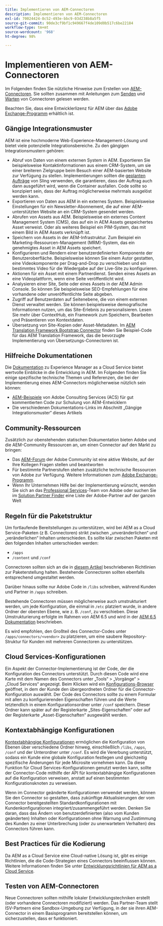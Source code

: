 ```yaml
---
title: Implementieren von AEM-Connectoren
description: Implementieren von AEM-Connectoren
exl-id: 70024424-8c52-493e-bbc9-03d238b8a5f5
source-git-commit: 90de3cf9bf1c949667f4de109d0b517c6be22184
workflow-type: tm+mt
source-wordcount: '968'
ht-degree: 98%

---
```


Implementieren von AEM-Connectoren
=============================

Im Folgenden finden Sie nützliche Hinweise zum Erstellen von [AEM-Connectoren](https://www.adobe.io/apis/experiencecloud/aem/aemconnectors.html). Sie sollten zusammen mit Anleitungen zum [Senden](submit.md) und [Warten](maintain.md) von Connectoren gelesen werden.

Beachten Sie, dass eine Entwicklerlizenz für AEM über das [Adobe Exchange-Programm](https://partners.adobe.com/exchangeprogram/experiencecloud) erhältlich ist.

Gängige Integrationsmuster
---------------------------

AEM ist eine hochmoderne Web-Experience-Management-Lösung und bietet viele potenzielle Integrationsbereiche. Zu den gängigen Integrationsmustern gehören:

* Abruf von Daten von einem externen System in AEM. Exportieren Sie beispielsweise Kontaktinformationen aus einem CRM-System, um sie einer breiteren Zielgruppe beim Besuch einer AEM-basierten Website zur Verfügung zu stellen.  Implementierungen sollten die [geplanten Aufträge](https://sling.apache.org/documentation/bundles/apache-sling-eventing-and-job-handling.html#scheduled-jobs) von Sling verwenden, die garantieren, dass der Auftrag auch dann ausgeführt wird, wenn die Container ausfallen. Code sollte so konzipiert sein, dass der Auftrag möglicherweise mehrmals ausgelöst werden kann.
* Exportieren von Daten aus AEM in ein externes System. Beispielsweise Einstellungen für ein Newsletter-Abonnement, die auf einer AEM-unterstützten Website an ein CRM-System gesendet werden.
* Abrufen von Assets aus AEM. Beispielsweise ein externes Content Management System (CMS), das auf ein in AEM Assets gespeichertes Asset verweist. Oder als weiteres Beispiel ein PIM-System, das mit einem Bild in AEM Assets verknüpft ist.
* Speichern von Assets in der AEM-Infrastruktur. Zum Beispiel ein Marketing-Ressourcen-Management (MRM)-System, das ein genehmigtes Asset in AEM Assets speichert.
* Konfigurieren und Rendern einer benutzerdefinierten Komponente der Benutzeroberfläche. Beispielsweise können Sie einem Autor gestatten, eine Videokomponente per Drag-and-Drop zu verschieben und ein bestimmtes Video für die Wiedergabe auf der Live-Site zu konfigurieren.
* Aktionen für ein Asset mit einem Partnerdienst. Senden eines Assets an eine Videoplattform, wenn eine Seite veröffentlicht wird.
* Analysieren einer Site, Seite oder eines Assets in der AEM Admin Console. So können Sie beispielsweise SEO-Empfehlungen für eine vorhandene oder unveröffentlichte Seite abgeben.
* Zugriff auf Benutzerdaten auf Seitenebene, die von einem externen Dienst verwaltet werden. Sie können beispielsweise demografische Informationen nutzen, um das Site-Erlebnis zu personalisieren. Lesen Sie mehr über ContextHub, ein Framework zum Speichern, Bearbeiten und Präsentieren von Kontextdaten.
* Übersetzung von Site-Kopien oder Asset-Metadaten. Im [AEM Translation Framework Bootstrap Connector](https://github.com/Adobe-Marketing-Cloud/aem-translation-framework-bootstrap-connector) finden Sie Beispiel-Code für das AEM Translation Framework, das die bevorzugte Implementierung von Übersetzungs-Connectoren ist.


Hilfreiche Dokumentationen
--------------------

Die [Dokumentation](../overview/introduction.md) zu Experience Manager as a Cloud Service bietet wertvolle Einblicke in die Entwicklung in AEM. Im Folgenden finden Sie einige spezifische technische Themen und Referenzen, die bei der Implementierung eines AEM-Connectors möglicherweise nützlich sein können:

* [AEM-Beispiele](http://adobe-consulting-services.github.io/acs-aem-samples/) von Adobe Consulting Services (ACS) für gut kommentierten Code zur Schulung von AEM-Entwicklern
* Die verschiedenen Dokumentations-Links im Abschnitt „Gängige Integrationsmuster“ dieses Artikels

Community-Ressourcen
--------------------

Zusätzlich zur obenstehenden statischen Dokumentation bieten Adobe und die AEM-Community Ressourcen an, um einen Connector auf den Markt zu bringen:

* Das [AEM-Forum](http://help-forums.adobe.com/content/adobeforums/en/experience-manager-forum/adobe-experience-manager.html) der Adobe Community ist eine aktive Website, auf der Ihre Kollegen Fragen stellen und beantworten
* Für bestimmte Partnerstufen stehen zusätzliche technische Ressourcen von Adobe zur Verfügung. Weitere Informationen zum [Adobe Exchange-Programm](https://partners.adobe.com/exchangeprogram/experiencecloud).
* Wenn Ihr Unternehmen Hilfe bei der Implementierung wünscht, wenden Sie sich an das [Professional Services](http://www.adobe.com/de/marketing-cloud/service-support/professional-consulting-training.html)-Team von Adobe oder suchen Sie im [Solution Partner Finder](https://solutionpartners.adobe.com/home/partnerFinder.html) eine Liste der Adobe-Partner auf der ganzen Welt

Regeln für die Paketstruktur
-----------------------

Um fortlaufende Bereitstellungen zu unterstützen, wird bei AEM as a Cloud Service-Paketen (z B. Connectoren) strikt zwischen „unveränderlichen“ und „veränderlichen“ Inhalten unterschieden. Es sollte klar zwischen Paketen mit den folgenden Inhalten unterschieden werden:

* `/apps`
* `/content` und `/conf`

Connectoren sollten sich an die in [diesem Artikel](/help/implementing/developing/introduction/aem-project-content-package-structure.md) beschriebenen Richtlinien zur Paketerstellung halten. Bestehende Connectoren sollten ebenfalls entsprechend umgestaltet werden.

Darüber hinaus sollte nur Adobe Code in `/libs` schreiben, während Kunden und Partner in `/apps` schreiben.

Bestehende Connectoren müssen möglicherweise auch umstrukturiert werden, um jede Konfiguration, die einmal in `/etc` platziert wurde, in andere Ordner der obersten Ebene, wie z. B. `/conf`, zu verschieben. Diese Umstrukturierung erfolgte im Rahmen von AEM 6.5 und wird in der [AEM 6.5 Dokumentation](https://experienceleague.adobe.com/docs/experience-manager-65/deploying/restructuring/repository-restructuring.html?lang=de) beschrieben.

Es wird empfohlen, den Großteil des Connector-Codes unter `/apps/connectors/<vendor>` zu platzieren, um eine saubere Repository-Struktur für Kunden mit mehreren Connectoren zu unterstützen.

Cloud Services-Konfigurationen
-----------------------------

Ein Aspekt der Connector-Implementierung ist der Code, der die Konfiguration des Connectors unterstützt. Durch diesen Code wird eine Karte mit dem Namen des Connectors unter „Tools“ > „Vorgänge“ > „Cloud Services“ angezeigt. Beim Klicken wird ein [Konfigurations-Browser](/help/implementing/developing/introduction/configurations.md#using-configuration-browser) geöffnet, in dem der Kunde den übergeordneten Ordner für die Connector-Konfiguration auswählt. Der Code des Connectors sollte zu einem Formular mit allen zu konfigurierenden Eigenschaften führen und die Werte letztendlich in einem Konfigurationsordner unter `/conf` speichern. Dieser Ordner kann später auf der Registerkarte „Sites-Eigenschaften“ oder auf der Registerkarte „Asset-Eigenschaften“ ausgewählt werden.


Kontextabhängige Konfigurationen
-----------------------------

[Kontextabhängige Konfigurationen](https://sling.apache.org/documentation/bundles/context-aware-configuration/context-aware-configuration.html) ermöglichen die Konfiguration von Ebenen über verschiedene Ordner hinweg, einschließlich `/libs`, `/apps`, `/conf` und der Unterordner unter `/conf`. Es wird die Vererbung unterstützt, sodass ein Kunde eine globale Konfiguration festlegen und gleichzeitig spezifische Änderungen für jede Microsite vornehmen kann. Da diese Funktion für Cloud Services-Konfigurationen genutzt werden kann, sollte der Connector-Code mithilfe der API für kontextabhängige Konfigurationen auf die Konfiguration verweisen, anstatt auf einen bestimmten Konfigurationsknoten zu verweisen.

Wenn im Connector geänderte Konfigurationen verwendet werden, können Sie den Connector so gestalten, dass zukünftige Aktualisierungen der vom Connector bereitgestellten Standardkonfigurationen mit Kundenkonfigurationen integriert/zusammengeführt werden. Denken Sie daran, dass das Ändern von benutzerdefinierten (also vom Kunden geänderten) Inhalten oder Konfigurationen ohne Warnung und Zustimmung des Kunden zu einer Unterbrechung (oder zu unerwartetem Verhalten) des Connectors führen kann.

Best Practices für die Kodierung
----------------------

Da AEM as a Cloud Service eine Cloud-native Lösung ist, gibt es einige Richtlinien, die die Code-Strategien eines Connectors beeinflussen können. Weitere Informationen finden Sie unter [Entwicklungsrichtlinien für AEM as a Cloud Service](/help/implementing/developing/introduction/development-guidelines.md).

Testen von AEM-Connectoren
-------------------------

Neue Connectoren sollten mithilfe lokaler Entwicklungstechniken erstellt (oder vorhandene Connectoren modifiziert) werden. Das Partner-Team stellt ISV-Partnern eine Sandbox-Umgebung zur Verfügung, in der sie ihren AEM-Connector in einem Basisprogramm bereitstellen können, um sicherzustellen, dass er funktioniert.
